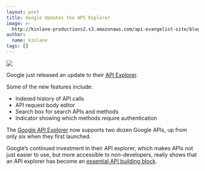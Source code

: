 ```yaml
---
layout: post
title: Google Updates the API Explorer
image: >-
  http://kinlane-productions2.s3.amazonaws.com/api-evangelist-site/blog/Google-API-Explorer-v2.png
author:
  name: kinlane
tags: []
---
```

[![](http://kinlane-productions2.s3.amazonaws.com/google/Google-API-Explorer-v2.png)](https://developers.google.com/apis-explorer/ "Google API Explorer")

Google just released an update to their [API Explorer](https://developers.google.com/apis-explorer/ "Google API Explorer").

Some of the new features include:

*   Indexed history of API calls
*   API request body editor
*   Search box for search APIs and methods
*   Indicator showing which methods require authentication

The [Google API Explorer](https://developers.google.com/apis-explorer/ "Google API Explorer") now supports two dozen Google APIs, up from only six when they first launched.

Google’s continued investment in their API explorer, which makes APIs not just easier to use, but more accessible to non-developers, really shows that an API explorer has become an [essential API building block](/2011/03/07/api-area-common-building-blocks/ "essential API building block").